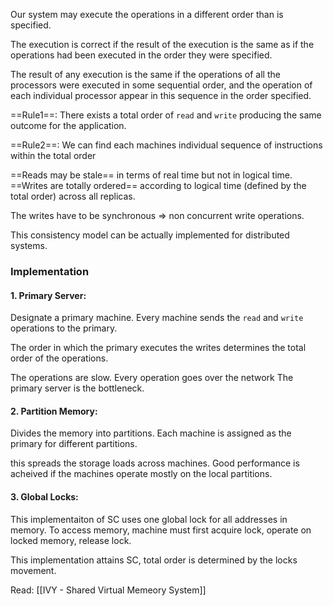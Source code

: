 Our system may execute the operations in a different order than is specified.

The execution is correct if the result of the execution is the same as if the operations had been executed in the order they were specified.

The result of any execution is the same if the operations of all the processors were executed in some sequential order, and the operation of each individual processor appear in this sequence in the order specified.

==Rule1==: There exists a total order of `read` and `write` producing the same outcome for the application.

==Rule2==: We can find each machines individual sequence of instructions within the total order 

==Reads may be stale== in terms of real time but not in logical time. ==Writes are totally ordered== according to logical time (defined by the total order) across all replicas.

The writes have to be synchronous => non concurrent write operations.

This consistency model can be actually implemented for distributed systems.

### Implementation

#### 1. Primary Server:
Designate a primary machine. Every machine sends the `read` and `write` operations to the primary.

The order in which the primary executes the writes determines the total order of the operations.

The operations are slow. Every operation goes over the network
The primary server is the bottleneck.

#### 2. Partition Memory:
Divides the memory into partitions. Each machine is assigned as the primary for different partitions.

this spreads the storage loads across machines. Good performance is acheived if the machines operate mostly on the local partitions.

#### 3. Global Locks:
This implementaiton of SC uses one global lock for all addresses in memory. To access memory, machine must first acquire lock, operate on locked memory, release lock.

This implementation attains SC, total order is determined by the locks movement.

Read: [[IVY - Shared Virtual Memeory System]]